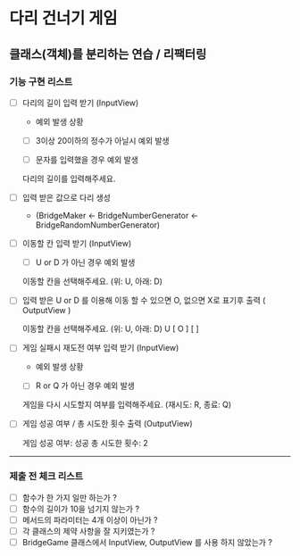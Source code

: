 # 다리 건너기 게임

## 클래스(객체)를 분리하는 연습 / 리팩터링

### 기능 구현 리스트

- [ ] 다리의 길이 입력 받기  (InputView)
    - 예외 발생 상황
    - [ ] 3이상 20이하의 정수가 아닐시 예외 발생
    - [ ] 문자를 입력했을 경우 예외 발생


    다리의 길이를 입력해주세요. 

- [ ] 입력 받은 값으로 다리 생성
    - (BridgeMaker <- BridgeNumberGenerator <- BridgeRandomNumberGenerator)

- [ ] 이동할 칸 입력 받기 (InputView)
    - [ ] U or D 가 아닌 경우 예외 발생


    이동할 칸을 선택해주세요. (위: U, 아래: D)

- [ ] 입력 받은 U or D 를 이용해 이동 할 수 있으면 O, 없으면 X로 표기후 출력 ( OutputView )


    이동할 칸을 선택해주세요. (위: U, 아래: D)
    U
    [ O ]
    [   ]

- [ ] 게임 실패시 재도전 여부 입력 받기 (InputView)
    - 예외 발생 상황
    - [ ] R or Q 가 아닌 경우 예외 발생


    게임을 다시 시도할지 여부를 입력해주세요. (재시도: R, 종료: Q)

- [ ] 게임 성공 여부 / 총 시도한 횟수 출력 (OutputView)


    게임 성공 여부: 성공
    총 시도한 횟수: 2

---

### 제출 전 체크 리스트

- [ ] 함수가 한 가지 일만 하는가 ?
- [ ] 함수의 길이가 10을 넘기지 않는가 ?
- [ ] 메서드의 파라미터는 4개 이상이 아닌가 ?
- [ ] 각 클래스의 제약 사항을 잘 지키였는가 ?
- [ ] BridgeGame 클래스에서 InputView, OutputView 를 사용 하지 않았는가 ?